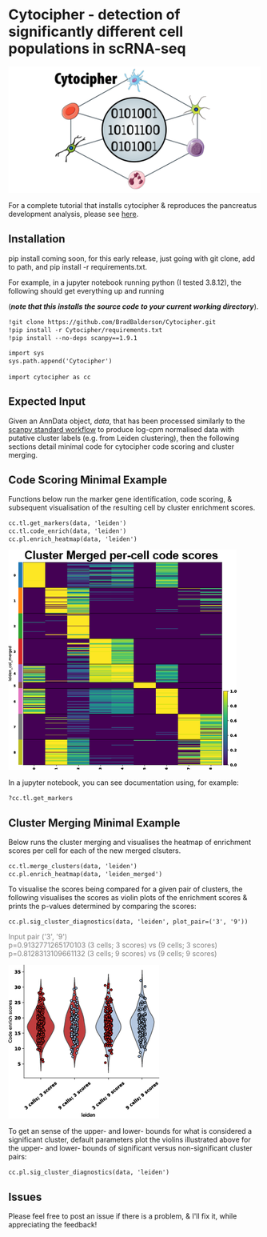 # Cytocipher - detection of significantly different cell populations in scRNA-seq
![title](img/cytocipher_icon.png)

For a complete tutorial that installs cytocipher & 
reproduces the pancreatus development analysis,
please see 
[here](https://github.com/BradBalderson/Cytocipher/tree/main/tutorials/cytocipher_pancreas.ipynb).

## Installation 
pip install coming soon, for this early release, 
just going with git clone, add to path, and pip install -r requirements.txt.

For example, in a jupyter notebook running python (I tested 3.8.12), the 
following should get everything up and running 

(***note that this installs the
source code to your current working directory***).

```
!git clone https://github.com/BradBalderson/Cytocipher.git
!pip install -r Cytocipher/requirements.txt
!pip install --no-deps scanpy==1.9.1
```
```
import sys
sys.path.append('Cytocipher')

import cytocipher as cc
```

## Expected Input
Given an AnnData object, *data*, that has been processed similarly to the 
[scanpy standard workflow](https://scanpy-tutorials.readthedocs.io/en/latest/pbmc3k.html)
to produce log-cpm normalised data with putative cluster labels 
(e.g. from Leiden clustering), then the following sections detail minimal code 
for cytocipher code scoring and cluster merging. 

## Code Scoring Minimal Example
Functions below run the marker gene identification, code scoring, & 
subsequent visualisation of the resulting cell by cluster enrichment scores. 

```
cc.tl.get_markers(data, 'leiden')
cc.tl.code_enrich(data, 'leiden')
cc.pl.enrich_heatmap(data, 'leiden')
```
![title](img/example_heatmap.png)

In a jupyter notebook, you can see documentation using, for example:

```
?cc.tl.get_markers
```

## Cluster Merging Minimal Example
Below runs the cluster merging and visualises the heatmap of enrichment 
scores per cell for each of the new merged clsuters.

```
cc.tl.merge_clusters(data, 'leiden')
cc.pl.enrich_heatmap(data, 'leiden_merged')
```

To visualise the scores being compared for a given pair of clusters,
the following visualises the scores as violin plots of the enrichment scores
& prints the p-values determined by comparing the scores:

```
cc.pl.sig_cluster_diagnostics(data, 'leiden', plot_pair=('3', '9'))
```
<span style="color:grey">
Input pair ('3', '9')<br />
p=0.9132771265170103 (3 cells; 3 scores) vs (9 cells; 3 scores)<br />
p=0.8128313109661132 (3 cells; 9 scores) vs (9 cells; 9 scores)<br />
</span>

![title](img/enrichscore_violin_example.png)

To get an sense of the upper- and lower- bounds for what is considered
a significant cluster, default parameters plot the violins illustrated above 
for the upper- and lower- bounds of
significant versus non-significant cluster pairs:

```
cc.pl.sig_cluster_diagnostics(data, 'leiden')
```

## Issues
Please feel free to post an issue if there is a problem, & I'll fix it, while 
appreciating the feedback!

